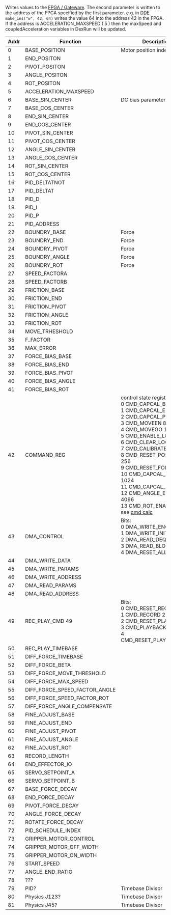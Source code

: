 Writes values to the [FPGA / Gateware](Gateware). The second parameter is written to the address of the FPGA specified by the first parameter. e.g. in [DDE](DDE) `make_ins("w", 42, 64)` writes the value 64 into the address 42 in the FPGA. If the address is ACCELERATION_MAXSPEED ( 5 ) then the maxSpeed and coupledAcceleration variables in DexRun will be updated. 


Addr | Function          | Description
---- | ----------------- | ----------------------------
0 | BASE_POSITION        | Motor position index
1 | END_POSITON          |
2 | PIVOT_POSITON        |
3 | ANGLE_POSITON        |
4 | ROT_POSITON          |
5 | ACCELERATION_MAXSPEED| 
6 | BASE_SIN_CENTER      | DC bias parameters
7 | BASE_COS_CENTER      |
8 | END_SIN_CENTER       |
9 | END_COS_CENTER       |
10 | PIVOT_SIN_CENTER    |
11 | PIVOT_COS_CENTER    |
12 | ANGLE_SIN_CENTER    |
13 | ANGLE_COS_CENTER    |
14 | ROT_SIN_CENTER      |
15 | ROT_COS_CENTER      |
16 | PID_DELTATNOT       |
17 | PID_DELTAT          |
18 | PID_D               |
19 | PID_I               |
20 | PID_P               |
21 | PID_ADDRESS         |
22 | BOUNDRY_BASE        | Force
23 | BOUNDRY_END         | Force
24 | BOUNDRY_PIVOT       | Force
25 | BOUNDRY_ANGLE       | Force
26 | BOUNDRY_ROT         | Force
27 | SPEED_FACTORA       |
28 | SPEED_FACTORB       |
29 | FRICTION_BASE       |
30 | FRICTION_END        |
31 | FRICTION_PIVOT      |
32 | FRICTION_ANGLE      |
33 | FRICTION_ROT        |
34 | MOVE_TRHESHOLD      |
35 | F_FACTOR            |
36 | MAX_ERROR           |
37 | FORCE_BIAS_BASE     |
38 | FORCE_BIAS_END      |
39 | FORCE_BIAS_PIVOT    |
40 | FORCE_BIAS_ANGLE    |
41 | FORCE_BIAS_ROT      |
42 | COMMAND_REG         | control state register. Bits:<BR>0 CMD_CAPCAL_BASE 1 <BR>1 CMD_CAPCAL_END 2 <BR>2 CMD_CAPCAL_PIVOT 4 <BR>3 CMD_MOVEEN 8 <BR>4 CMD_MOVEGO 16 <BR>5 CMD_ENABLE_LOOP 32 <BR>6 CMD_CLEAR_LOOP 64 <BR>7 CMD_CALIBRATE_RUN 128 <BR>8 CMD_RESET_POSITION 256 <BR>9 CMD_RESET_FORCE 512 <BR>10 CMD_CAPCAL_ANGLE 1024 <BR>11 CMD_CAPCAL_ROT 2048 <BR>12 CMD_ANGLE_ENABLE 4096 <BR>13 CMD_ROT_ENABLE 8196 <BR>see <a href="http://JamesNewton.github.io/Dexter.html">cmd calc</a>
43 | DMA_CONTROL         | Bits:<BR>0 DMA_WRITE_ENQUEUE 1<BR>1 DMA_WRITE_INITIATE 2<BR>2 DMA_READ_DEQUEUE 4<BR>3 DMA_READ_BLOCK 8<BR>4 DMA_RESET_ALL 16
44 |  DMA_WRITE_DATA     |
45 |  DMA_WRITE_PARAMS     |
46 |  DMA_WRITE_ADDRESS     |
47 |  DMA_READ_PARAMS     |
48 |  DMA_READ_ADDRESS     |
49 |  REC_PLAY_CMD 49 |Bits:<BR>0 CMD_RESET_RECORD 1<BR>1 CMD_RECORD 2<BR>2 CMD_RESET_PLAY 4<BR>3 CMD_PLAYBACK 8<BR>4 CMD_RESET_PLAY_POSITION     |
50 |  REC_PLAY_TIMEBASE     |
51 |  DIFF_FORCE_TIMEBASE     |
52 |  DIFF_FORCE_BETA     |
53 |  DIFF_FORCE_MOVE_THRESHOLD     |
54 |  DIFF_FORCE_MAX_SPEED     |
55 |  DIFF_FORCE_SPEED_FACTOR_ANGLE     |
56 |  DIFF_FORCE_SPEED_FACTOR_ROT     |
57 |  DIFF_FORCE_ANGLE_COMPENSATE     |
58 |  FINE_ADJUST_BASE     |
59 |  FINE_ADJUST_END     |
60 |  FINE_ADJUST_PIVOT     |
61 |  FINE_ADJUST_ANGLE     |
62 |  FINE_ADJUST_ROT     |
63 |  RECORD_LENGTH     |
64 |  END_EFFECTOR_IO     |
65 |  SERVO_SETPOINT_A     |
66 |  SERVO_SETPOINT_B     |
67 |  BASE_FORCE_DECAY     |
68 |  END_FORCE_DECAY     |
69 |  PIVOT_FORCE_DECAY     |
70 |  ANGLE_FORCE_DECAY     |
71 |  ROTATE_FORCE_DECAY     |
72 |  PID_SCHEDULE_INDEX     |
73 |  GRIPPER_MOTOR_CONTROL     |
74 |  GRIPPER_MOTOR_OFF_WIDTH     |
75 |  GRIPPER_MOTOR_ON_WIDTH     |
76 |  START_SPEED     |
77 |  ANGLE_END_RATIO     |
78 | ???
79| PID?                 |Timebase Divisor
80| Physics J123?        |Timebase Divisor
81| Physics J45?         |Timebase Divisor

